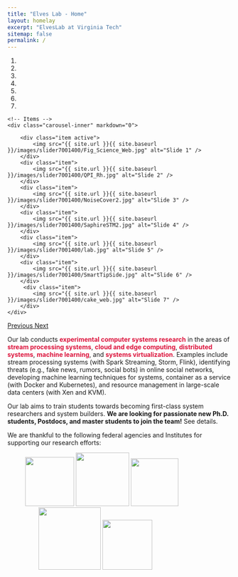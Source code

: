 ```yaml
---
title: "Elves Lab - Home"
layout: homelay
excerpt: "ElvesLab at Virginia Tech"
sitemap: false
permalink: /
---
```


<div markdown="0" id="carousel" class="carousel slide" data-ride="carousel" data-interval="5000" data-pause="hover" >
    <!-- Menu -->
    <ol class="carousel-indicators">
        <li data-target="#carousel" data-slide-to="0" class="active"></li>
        <li data-target="#carousel" data-slide-to="1"></li>
        <li data-target="#carousel" data-slide-to="2"></li>
        <li data-target="#carousel" data-slide-to="3"></li>
        <li data-target="#carousel" data-slide-to="4"></li>
        <li data-target="#carousel" data-slide-to="5"></li>
        <li data-target="#carousel" data-slide-to="6"></li>
    </ol>

    <!-- Items -->
    <div class="carousel-inner" markdown="0">

        <div class="item active">
            <img src="{{ site.url }}{{ site.baseurl }}/images/slider7001400/Fig_Science_Web.jpg" alt="Slide 1" />
        </div>
        <div class="item">
            <img src="{{ site.url }}{{ site.baseurl }}/images/slider7001400/QPI_Rh.jpg" alt="Slide 2" />
        </div>
        <div class="item">
            <img src="{{ site.url }}{{ site.baseurl }}/images/slider7001400/NoiseCover2.jpg" alt="Slide 3" />
        </div>
        <div class="item">
            <img src="{{ site.url }}{{ site.baseurl }}/images/slider7001400/SaphireSTM2.jpg" alt="Slide 4" />
        </div>
        <div class="item">
            <img src="{{ site.url }}{{ site.baseurl }}/images/slider7001400/lab.jpg" alt="Slide 5" />
        </div>
        <div class="item">
            <img src="{{ site.url }}{{ site.baseurl }}/images/slider7001400/SmartTipSide.jpg" alt="Slide 6" />
        </div>       
         <div class="item">
            <img src="{{ site.url }}{{ site.baseurl }}/images/slider7001400/cake_web.jpg" alt="Slide 7" />
        </div>
    </div>
  <a class="left carousel-control" href="#carousel" role="button" data-slide="prev">
    <span class="glyphicon glyphicon-chevron-left" aria-hidden="true"></span>
    <span class="sr-only">Previous</span>
  </a>
  <a class="right carousel-control" href="#carousel" role="button" data-slide="next">
    <span class="glyphicon glyphicon-chevron-right" aria-hidden="true"></span>
    <span class="sr-only">Next</span>
  </a>
</div>

Our lab conducts <span style="color:#DC143C">**experimental computer systems research**</span> in the areas of <span style="color:#DC143C">**stream processing systems**</span>, <span style="color:#DC143C">**cloud and edge computing**</span>, <span style="color:#DC143C">**distributed systems**</span>, <span style="color:#DC143C">**machine learning**</span>, and <span style="color:#DC143C">**systems virtualization**</span>. Examples include stream processing systems (with Spark Streaming, Storm, Flink), identifying threats (e.g., fake news, rumors, social bots) in online social networks, developing machine learning techniques for systems, container as a service (with Docker and Kubernetes), and resource management in large-scale data centers (with Xen and KVM).

Our lab aims to train students towards becoming first-class system researchers and system builders. **We are looking for passionate new Ph.D. students, Postdocs, and master students to join the team!** See details.

We are thankful to the following federal agencies and Institutes for supporting our research efforts:

<figure class="fourth">
  <img src="{{ site.url }}{{ site.baseurl }}/images/logopic/vt.jpeg" style="width: 110px">
  <img src="{{ site.url }}{{ site.baseurl }}/images/logopic/NSF.png" style="width: 120px">
  <img src="{{ site.url }}{{ site.baseurl }}/images/logopic/dod.svg" style="width: 107px">
  <img src="{{ site.url }}{{ site.baseurl }}/images/logopic/cf.png" style="width: 140px; margin-left: 30px">
  <img src="{{ site.url }}{{ site.baseurl }}/images/logopic/lyrasis.png" style="width: 112px">
</figure>
